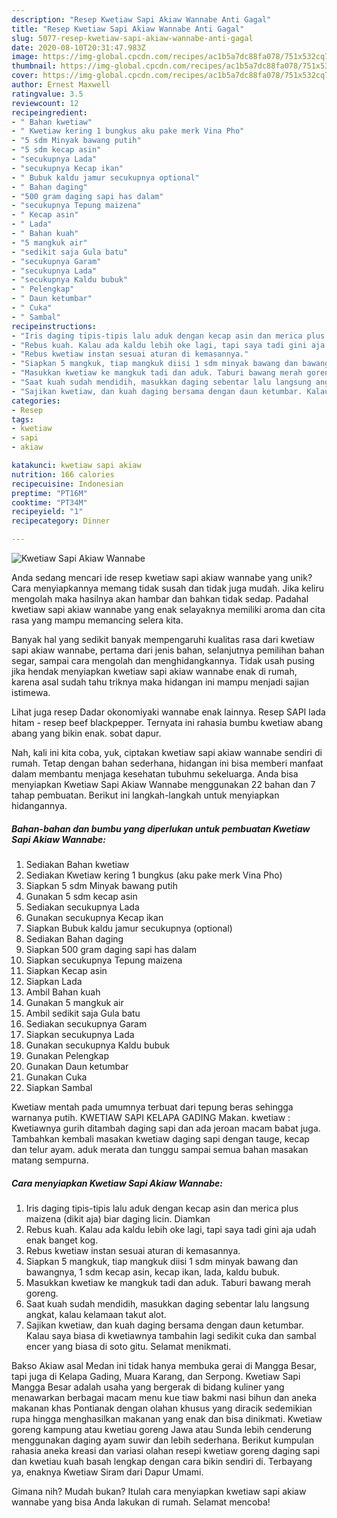 ```yaml
---
description: "Resep Kwetiaw Sapi Akiaw Wannabe Anti Gagal"
title: "Resep Kwetiaw Sapi Akiaw Wannabe Anti Gagal"
slug: 5077-resep-kwetiaw-sapi-akiaw-wannabe-anti-gagal
date: 2020-08-10T20:31:47.983Z
image: https://img-global.cpcdn.com/recipes/ac1b5a7dc88fa078/751x532cq70/kwetiaw-sapi-akiaw-wannabe-foto-resep-utama.jpg
thumbnail: https://img-global.cpcdn.com/recipes/ac1b5a7dc88fa078/751x532cq70/kwetiaw-sapi-akiaw-wannabe-foto-resep-utama.jpg
cover: https://img-global.cpcdn.com/recipes/ac1b5a7dc88fa078/751x532cq70/kwetiaw-sapi-akiaw-wannabe-foto-resep-utama.jpg
author: Ernest Maxwell
ratingvalue: 3.5
reviewcount: 12
recipeingredient:
- " Bahan kwetiaw"
- " Kwetiaw kering 1 bungkus aku pake merk Vina Pho"
- "5 sdm Minyak bawang putih"
- "5 sdm kecap asin"
- "secukupnya Lada"
- "secukupnya Kecap ikan"
- " Bubuk kaldu jamur secukupnya optional"
- " Bahan daging"
- "500 gram daging sapi has dalam"
- "secukupnya Tepung maizena"
- " Kecap asin"
- " Lada"
- " Bahan kuah"
- "5 mangkuk air"
- "sedikit saja Gula batu"
- "secukupnya Garam"
- "secukupnya Lada"
- "secukupnya Kaldu bubuk"
- " Pelengkap"
- " Daun ketumbar"
- " Cuka"
- " Sambal"
recipeinstructions:
- "Iris daging tipis-tipis lalu aduk dengan kecap asin dan merica plus maizena (dikit aja) biar daging licin. Diamkan"
- "Rebus kuah. Kalau ada kaldu lebih oke lagi, tapi saya tadi gini aja udah enak banget kog."
- "Rebus kwetiaw instan sesuai aturan di kemasannya."
- "Siapkan 5 mangkuk, tiap mangkuk diisi 1 sdm minyak bawang dan bawangnya, 1 sdm kecap asin, kecap ikan, lada, kaldu bubuk."
- "Masukkan kwetiaw ke mangkuk tadi dan aduk. Taburi bawang merah goreng."
- "Saat kuah sudah mendidih, masukkan daging sebentar lalu langsung angkat, kalau kelamaan takut alot."
- "Sajikan kwetiaw, dan kuah daging bersama dengan daun ketumbar. Kalau saya biasa di kwetiawnya tambahin lagi sedikit cuka dan sambal encer yang biasa di soto gitu. Selamat menikmati."
categories:
- Resep
tags:
- kwetiaw
- sapi
- akiaw

katakunci: kwetiaw sapi akiaw 
nutrition: 166 calories
recipecuisine: Indonesian
preptime: "PT16M"
cooktime: "PT34M"
recipeyield: "1"
recipecategory: Dinner

---
```



![Kwetiaw Sapi Akiaw Wannabe](https://img-global.cpcdn.com/recipes/ac1b5a7dc88fa078/751x532cq70/kwetiaw-sapi-akiaw-wannabe-foto-resep-utama.jpg)

Anda sedang mencari ide resep kwetiaw sapi akiaw wannabe yang unik? Cara menyiapkannya memang tidak susah dan tidak juga mudah. Jika keliru mengolah maka hasilnya akan hambar dan bahkan tidak sedap. Padahal kwetiaw sapi akiaw wannabe yang enak selayaknya memiliki aroma dan cita rasa yang mampu memancing selera kita.

Banyak hal yang sedikit banyak mempengaruhi kualitas rasa dari kwetiaw sapi akiaw wannabe, pertama dari jenis bahan, selanjutnya pemilihan bahan segar, sampai cara mengolah dan menghidangkannya. Tidak usah pusing jika hendak menyiapkan kwetiaw sapi akiaw wannabe enak di rumah, karena asal sudah tahu triknya maka hidangan ini mampu menjadi sajian istimewa.

Lihat juga resep Dadar okonomiyaki wannabe enak lainnya. Resep SAPI lada hitam - resep beef blackpepper. Ternyata ini rahasia bumbu kwetiaw abang abang yang bikin enak. sobat dapur.


Nah, kali ini kita coba, yuk, ciptakan kwetiaw sapi akiaw wannabe sendiri di rumah. Tetap dengan bahan sederhana, hidangan ini bisa memberi manfaat dalam membantu menjaga kesehatan tubuhmu sekeluarga. Anda bisa menyiapkan Kwetiaw Sapi Akiaw Wannabe menggunakan 22 bahan dan 7 tahap pembuatan. Berikut ini langkah-langkah untuk menyiapkan hidangannya.

<!--inarticleads1-->

##### Bahan-bahan dan bumbu yang diperlukan untuk pembuatan Kwetiaw Sapi Akiaw Wannabe:

1. Sediakan  Bahan kwetiaw
1. Sediakan  Kwetiaw kering 1 bungkus (aku pake merk Vina Pho)
1. Siapkan 5 sdm Minyak bawang putih
1. Gunakan 5 sdm kecap asin
1. Sediakan secukupnya Lada
1. Gunakan secukupnya Kecap ikan
1. Siapkan  Bubuk kaldu jamur secukupnya (optional)
1. Sediakan  Bahan daging
1. Siapkan 500 gram daging sapi has dalam
1. Siapkan secukupnya Tepung maizena
1. Siapkan  Kecap asin
1. Siapkan  Lada
1. Ambil  Bahan kuah
1. Gunakan 5 mangkuk air
1. Ambil sedikit saja Gula batu
1. Sediakan secukupnya Garam
1. Siapkan secukupnya Lada
1. Gunakan secukupnya Kaldu bubuk
1. Gunakan  Pelengkap
1. Gunakan  Daun ketumbar
1. Gunakan  Cuka
1. Siapkan  Sambal


Kwetiaw mentah pada umumnya terbuat dari tepung beras sehingga warnanya putih. KWETIAW SAPI KELAPA GADING Makan. kwetiaw : Kwetiawnya gurih ditambah daging sapi dan ada jeroan macam babat juga. Tambahkan kembali masakan kwetiaw daging sapi dengan tauge, kecap dan telur ayam. aduk merata dan tunggu sampai semua bahan masakan matang sempurna. 

<!--inarticleads2-->

##### Cara menyiapkan Kwetiaw Sapi Akiaw Wannabe:

1. Iris daging tipis-tipis lalu aduk dengan kecap asin dan merica plus maizena (dikit aja) biar daging licin. Diamkan
1. Rebus kuah. Kalau ada kaldu lebih oke lagi, tapi saya tadi gini aja udah enak banget kog.
1. Rebus kwetiaw instan sesuai aturan di kemasannya.
1. Siapkan 5 mangkuk, tiap mangkuk diisi 1 sdm minyak bawang dan bawangnya, 1 sdm kecap asin, kecap ikan, lada, kaldu bubuk.
1. Masukkan kwetiaw ke mangkuk tadi dan aduk. Taburi bawang merah goreng.
1. Saat kuah sudah mendidih, masukkan daging sebentar lalu langsung angkat, kalau kelamaan takut alot.
1. Sajikan kwetiaw, dan kuah daging bersama dengan daun ketumbar. Kalau saya biasa di kwetiawnya tambahin lagi sedikit cuka dan sambal encer yang biasa di soto gitu. Selamat menikmati.


Bakso Akiaw asal Medan ini tidak hanya membuka gerai di Mangga Besar, tapi juga di Kelapa Gading, Muara Karang, dan Serpong. Kwetiaw Sapi Mangga Besar adalah usaha yang bergerak di bidang kuliner yang menawarkan berbagai macam menu kue tiaw bakmi nasi bihun dan aneka makanan khas Pontianak dengan olahan khusus yang diracik sedemikian rupa hingga menghasilkan makanan yang enak dan bisa dinikmati. Kwetiaw goreng kampung atau kwetiau goreng Jawa atau Sunda lebih cenderung menggunakan daging ayam suwir dan lebih sederhana. Berikut kumpulan rahasia aneka kreasi dan variasi olahan resepi kwetiaw goreng daging sapi dan kwetiau kuah basah lengkap dengan cara bikin sendiri di. Terbayang ya, enaknya Kwetiaw Siram dari Dapur Umami. 

Gimana nih? Mudah bukan? Itulah cara menyiapkan kwetiaw sapi akiaw wannabe yang bisa Anda lakukan di rumah. Selamat mencoba!
